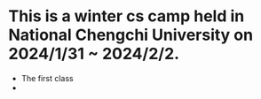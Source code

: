 # This is a winter cs camp held in National Chengchi University on 2024/1/31 ~ 2024/2/2.

- The first class
- 



